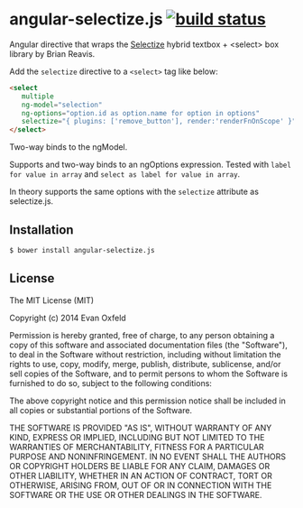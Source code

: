 # angular-selectize.js [![build status](https://secure.travis-ci.org/EvanOxfeld/angular-selectize.js.png)](http://travis-ci.org/EvanOxfeld/angular-selectize.js)

Angular directive that wraps the [Selectize](http://brianreavis.github.io/selectize.js/)
hybrid textbox + &lt;select> box library by Brian Reavis.

Add the `selectize` directive to a `<select>` tag like below:
```html
<select
   multiple
   ng-model="selection"
   ng-options="option.id as option.name for option in options"
   selectize="{ plugins: ['remove_button'], render:'renderFnOnScope' }">
</select>
```

Two-way binds to the ngModel.

Supports and two-way binds to an ngOptions expression. Tested with `label for value in array` and `select as label for value in array`.

In theory supports the same options with the `selectize` attribute as selectize.js.

## Installation

```bash
$ bower install angular-selectize.js
```

## License

The MIT License (MIT)

Copyright (c) 2014 Evan Oxfeld

Permission is hereby granted, free of charge, to any person obtaining a copy
of this software and associated documentation files (the "Software"), to deal
in the Software without restriction, including without limitation the rights
to use, copy, modify, merge, publish, distribute, sublicense, and/or sell
copies of the Software, and to permit persons to whom the Software is
furnished to do so, subject to the following conditions:

The above copyright notice and this permission notice shall be included in all
copies or substantial portions of the Software.

THE SOFTWARE IS PROVIDED "AS IS", WITHOUT WARRANTY OF ANY KIND, EXPRESS OR
IMPLIED, INCLUDING BUT NOT LIMITED TO THE WARRANTIES OF MERCHANTABILITY,
FITNESS FOR A PARTICULAR PURPOSE AND NONINFRINGEMENT. IN NO EVENT SHALL THE
AUTHORS OR COPYRIGHT HOLDERS BE LIABLE FOR ANY CLAIM, DAMAGES OR OTHER
LIABILITY, WHETHER IN AN ACTION OF CONTRACT, TORT OR OTHERWISE, ARISING FROM,
OUT OF OR IN CONNECTION WITH THE SOFTWARE OR THE USE OR OTHER DEALINGS IN THE
SOFTWARE.
